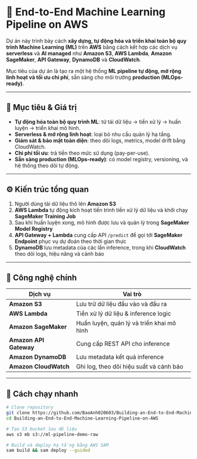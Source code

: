# 🚀 End-to-End Machine Learning Pipeline on AWS

Dự án này trình bày cách **xây dựng, tự động hóa và triển khai toàn bộ quy trình Machine Learning (ML)** trên **AWS** bằng cách kết hợp các dịch vụ **serverless** và **AI managed** như **Amazon S3**, **AWS Lambda**, **Amazon SageMaker**, **API Gateway**, **DynamoDB** và **CloudWatch**.

Mục tiêu của dự án là tạo ra một hệ thống **ML pipeline tự động, mở rộng linh hoạt và tối ưu chi phí**, sẵn sàng cho môi trường **production (MLOps-ready)**.

---

## 🌟 Mục tiêu & Giá trị

- **Tự động hóa toàn bộ quy trình ML**: từ tải dữ liệu → tiền xử lý → huấn luyện → triển khai mô hình.  
- **Serverless & mở rộng linh hoạt**: loại bỏ nhu cầu quản lý hạ tầng.  
- **Giám sát & bảo mật toàn diện**: theo dõi logs, metrics, model drift bằng CloudWatch.  
- **Chi phí tối ưu**: trả tiền theo mức sử dụng (pay-per-use).  
- **Sẵn sàng production (MLOps-ready)**: có model registry, versioning, và hệ thống theo dõi tự động.

---

## ⚙️ Kiến trúc tổng quan

1. Người dùng tải dữ liệu thô lên **Amazon S3**  
2. **AWS Lambda** tự động kích hoạt tiến trình tiền xử lý dữ liệu và khởi chạy **SageMaker Training Job**  
3. Sau khi huấn luyện xong, mô hình được lưu và quản lý trong **SageMaker Model Registry**  
4. **API Gateway + Lambda** cung cấp API `/predict` để gọi tới **SageMaker Endpoint** phục vụ dự đoán theo thời gian thực  
5. **DynamoDB** lưu metadata của các lần inference, trong khi **CloudWatch** theo dõi logs, hiệu năng và cảnh báo  

---

## 🧩 Công nghệ chính

| Dịch vụ | Vai trò |
|----------|----------|
| **Amazon S3** | Lưu trữ dữ liệu đầu vào và đầu ra |
| **AWS Lambda** | Tiền xử lý dữ liệu & inference logic |
| **Amazon SageMaker** | Huấn luyện, quản lý và triển khai mô hình |
| **Amazon API Gateway** | Cung cấp REST API cho inference |
| **Amazon DynamoDB** | Lưu metadata kết quả inference |
| **Amazon CloudWatch** | Ghi log, theo dõi hiệu suất và cảnh báo |

---

## 🚀 Cách chạy nhanh

```bash
# Clone repository
git clone https://github.com/BaoAnh020603/Building-an-End-to-End-Machine-Learning-Pipeline-on-AWS.git
cd Building-an-End-to-End-Machine-Learning-Pipeline-on-AWS

# Tạo S3 bucket lưu dữ liệu
aws s3 mb s3://ml-pipeline-demo-raw

# Build và deploy hạ tầng bằng AWS SAM
sam build && sam deploy --guided
